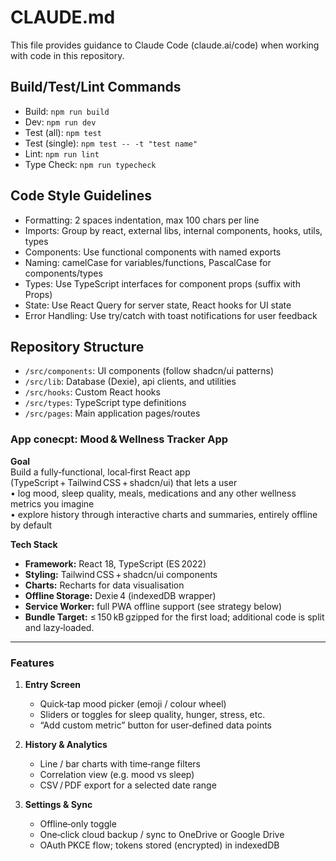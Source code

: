 # CLAUDE.md

This file provides guidance to Claude Code (claude.ai/code) when working with code in this repository.

## Build/Test/Lint Commands
- Build: `npm run build`
- Dev: `npm run dev`
- Test (all): `npm test`
- Test (single): `npm test -- -t "test name"`
- Lint: `npm run lint`
- Type Check: `npm run typecheck`

## Code Style Guidelines
- Formatting: 2 spaces indentation, max 100 chars per line
- Imports: Group by react, external libs, internal components, hooks, utils, types
- Components: Use functional components with named exports
- Naming: camelCase for variables/functions, PascalCase for components/types
- Types: Use TypeScript interfaces for component props (suffix with Props)
- State: Use React Query for server state, React hooks for UI state
- Error Handling: Use try/catch with toast notifications for user feedback

## Repository Structure
- `/src/components`: UI components (follow shadcn/ui patterns)
- `/src/lib`: Database (Dexie), api clients, and utilities
- `/src/hooks`: Custom React hooks
- `/src/types`: TypeScript type definitions
- `/src/pages`: Main application pages/routes

### App conecpt: Mood & Wellness Tracker App

**Goal**  
Build a fully‑functional, local‑first React app (TypeScript + Tailwind CSS + shadcn/ui) that lets a user  
• log mood, sleep quality, meals, medications and any other wellness metrics you imagine  
• explore history through interactive charts and summaries, entirely offline by default

**Tech Stack**  
- **Framework:** React 18, TypeScript (ES 2022)  
- **Styling:** Tailwind CSS + shadcn/ui components  
- **Charts:** Recharts for data visualisation  
- **Offline Storage:** Dexie 4 (indexedDB wrapper)  
- **Service Worker:** full PWA offline support (see strategy below)  
- **Bundle Target:** ≤ 150 kB gzipped for the first load; additional code is split and lazy‑loaded.

---

### Features

1. **Entry Screen**  
   - Quick‑tap mood picker (emoji / colour wheel)  
   - Sliders or toggles for sleep quality, hunger, stress, etc.  
   - “Add custom metric” button for user‑defined data points  

2. **History & Analytics**  
   - Line / bar charts with time‑range filters  
   - Correlation view (e.g. mood vs sleep)  
   - CSV / PDF export for a selected date range  

3. **Settings & Sync**  
   - Offline‑only toggle  
   - One‑click cloud backup / sync to OneDrive or Google Drive  
   - OAuth PKCE flow; tokens stored (encrypted) in indexedDB  